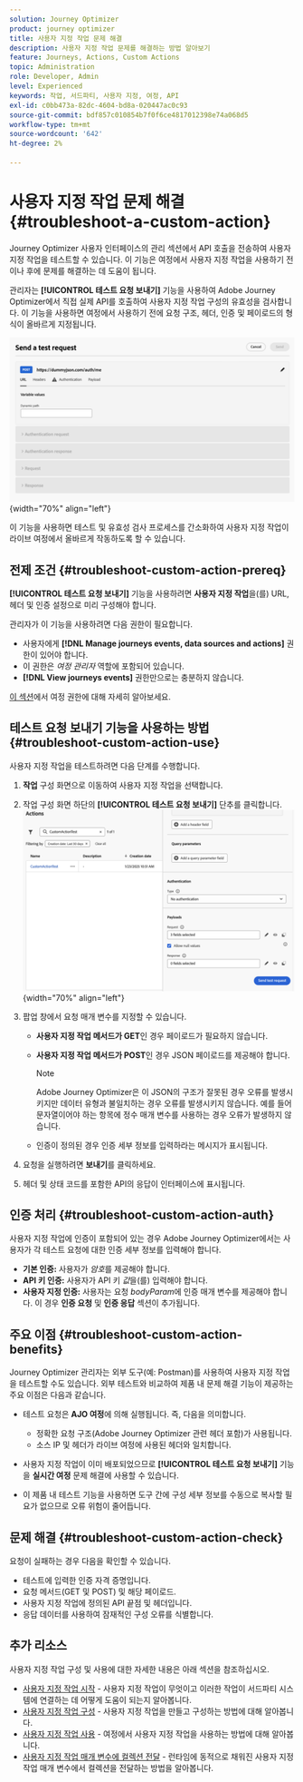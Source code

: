 ```yaml
---
solution: Journey Optimizer
product: journey optimizer
title: 사용자 지정 작업 문제 해결
description: 사용자 지정 작업 문제를 해결하는 방법 알아보기
feature: Journeys, Actions, Custom Actions
topic: Administration
role: Developer, Admin
level: Experienced
keywords: 작업, 서드파티, 사용자 지정, 여정, API
exl-id: c0bb473a-82dc-4604-bd8a-020447ac0c93
source-git-commit: bdf857c010854b7f0f6ce4817012398e74a068d5
workflow-type: tm+mt
source-wordcount: '642'
ht-degree: 2%

---
```


# 사용자 지정 작업 문제 해결 {#troubleshoot-a-custom-action}

Journey Optimizer 사용자 인터페이스의 관리 섹션에서 API 호출을 전송하여 사용자 지정 작업을 테스트할 수 있습니다. 이 기능은 여정에서 사용자 지정 작업을 사용하기 전이나 후에 문제를 해결하는 데 도움이 됩니다.

관리자는 **[!UICONTROL 테스트 요청 보내기]** 기능을 사용하여 Adobe Journey Optimizer에서 직접 실제 API를 호출하여 사용자 지정 작업 구성의 유효성을 검사합니다. 이 기능을 사용하면 여정에서 사용하기 전에 요청 구조, 헤더, 인증 및 페이로드의 형식이 올바르게 지정됩니다.

![](assets/send-test-request.png){width="70%" align="left"}

이 기능을 사용하면 테스트 및 유효성 검사 프로세스를 간소화하여 사용자 지정 작업이 라이브 여정에서 올바르게 작동하도록 할 수 있습니다.

## 전제 조건 {#troubleshoot-custom-action-prereq}

**[!UICONTROL 테스트 요청 보내기]** 기능을 사용하려면 **사용자 지정 작업**&#x200B;을(를) URL, 헤더 및 인증 설정으로 미리 구성해야 합니다.

관리자가 이 기능을 사용하려면 다음 권한이 필요합니다.

* 사용자에게 **[!DNL Manage journeys events, data sources and actions]** 권한이 있어야 합니다.
* 이 권한은 *여정 관리자* 역할에 포함되어 있습니다.
* **[!DNL View journeys events]** 권한만으로는 충분하지 않습니다.

[이 섹션](../administration/high-low-permissions.md#journey-capability)에서 여정 권한에 대해 자세히 알아보세요.

## 테스트 요청 보내기 기능을 사용하는 방법 {#troubleshoot-custom-action-use}

사용자 지정 작업을 테스트하려면 다음 단계를 수행합니다.

1. **작업** 구성 화면으로 이동하여 사용자 지정 작업을 선택합니다.
1. 작업 구성 화면 하단의 **[!UICONTROL 테스트 요청 보내기]** 단추를 클릭합니다.
   ![작업 구성 패널의 테스트 요청 보내기 단추](assets/test-request.png){width="70%" align="left"}
1. 팝업 창에서 요청 매개 변수를 지정할 수 있습니다.

   * **사용자 지정 작업 메서드가 GET**&#x200B;인 경우 페이로드가 필요하지 않습니다.
   * **사용자 지정 작업 메서드가 POST**&#x200B;인 경우 JSON 페이로드를 제공해야 합니다.

     >[!NOTE]
     >
     >Adobe Journey Optimizer은 이 JSON의 구조가 잘못된 경우 오류를 발생시키지만 데이터 유형과 불일치하는 경우 오류를 발생시키지 않습니다. 예를 들어 문자열이어야 하는 항목에 정수 매개 변수를 사용하는 경우 오류가 발생하지 않습니다.

   * 인증이 정의된 경우 인증 세부 정보를 입력하라는 메시지가 표시됩니다.

1. 요청을 실행하려면 **보내기**&#x200B;를 클릭하세요.
1. 헤더 및 상태 코드를 포함한 API의 응답이 인터페이스에 표시됩니다.

## 인증 처리 {#troubleshoot-custom-action-auth}

사용자 지정 작업에 인증이 포함되어 있는 경우 Adobe Journey Optimizer에서는 사용자가 각 테스트 요청에 대한 인증 세부 정보를 입력해야 합니다.

* **기본 인증:** 사용자가 *암호*&#x200B;를 제공해야 합니다.
* **API 키 인증:** 사용자가 API 키 *값*&#x200B;을(를) 입력해야 합니다.
* **사용자 지정 인증:** 사용자는 요청 *bodyParam*&#x200B;에 인증 매개 변수를 제공해야 합니다. 이 경우 **인증 요청** 및 **인증 응답** 섹션이 추가됩니다.

## 주요 이점 {#troubleshoot-custom-action-benefits}

Journey Optimizer 관리자는 외부 도구(예: Postman)를 사용하여 사용자 지정 작업을 테스트할 수도 있습니다. 외부 테스트와 비교하여 제품 내 문제 해결 기능이 제공하는 주요 이점은 다음과 같습니다.

* 테스트 요청은 **AJO 여정**&#x200B;에 의해 실행됩니다. 즉, 다음을 의미합니다.

   * 정확한 요청 구조(Adobe Journey Optimizer 관련 헤더 포함)가 사용됩니다.
   * 소스 IP 및 헤더가 라이브 여정에 사용된 헤더와 일치합니다.

* 사용자 지정 작업이 이미 배포되었으므로 **[!UICONTROL 테스트 요청 보내기]** 기능을 **실시간 여정** 문제 해결에 사용할 수 있습니다.

* 이 제품 내 테스트 기능을 사용하면 도구 간에 구성 세부 정보를 수동으로 복사할 필요가 없으므로 오류 위험이 줄어듭니다.

## 문제 해결 {#troubleshoot-custom-action-check}

요청이 실패하는 경우 다음을 확인할 수 있습니다.

* 테스트에 입력한 인증 자격 증명입니다.
* 요청 메서드(GET 및 POST) 및 해당 페이로드.
* 사용자 지정 작업에 정의된 API 끝점 및 헤더입니다.
* 응답 데이터를 사용하여 잠재적인 구성 오류를 식별합니다.

## 추가 리소스

사용자 지정 작업 구성 및 사용에 대한 자세한 내용은 아래 섹션을 참조하십시오.

* [사용자 지정 작업 시작](../action/action.md) - 사용자 지정 작업이 무엇이고 이러한 작업이 서드파티 시스템에 연결하는 데 어떻게 도움이 되는지 알아봅니다.
* [사용자 지정 작업 구성](../action/about-custom-action-configuration.md) - 사용자 지정 작업을 만들고 구성하는 방법에 대해 알아봅니다.
* [사용자 지정 작업 사용](../building-journeys/using-custom-actions.md) - 여정에서 사용자 지정 작업을 사용하는 방법에 대해 알아봅니다.
* [사용자 지정 작업 매개 변수에 컬렉션 전달](../building-journeys/collections.md) - 런타임에 동적으로 채워진 사용자 지정 작업 매개 변수에서 컬렉션을 전달하는 방법을 알아봅니다.

